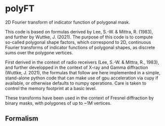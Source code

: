 # polyFT
2D Fourier transform of indicator function of polygonal mask. 

This code is based on formulas derived by Lee, S.-W. & Mittra, R. (1983), and further by Wuttke, J. (2021).
The purpose of this code is to compute so-called polygonal shape factors, which correspond to 2D, continuous Fourier transforms
of indicator functions of polygonal shapes, as discrete sums over the polygone vertices.

First derived in the context of radio receivers (Lee, S.-W. & Mittra, R., 1983), and further developped in the context of
X-ray and Gamma diffraction (Wuttke, J. 2021), the formulas that follow are here implemented in a simple, stand-alone python code
that can make use of gpu acceleration via cupy if available, or otherwise defaults to numpy operations.
Care is taken to control the memory footprint at a basic level.

These transforms have been used in the context of Fresnel diffraction by binary masks, with polygones of up to ~1M vertices.

## Formalism
